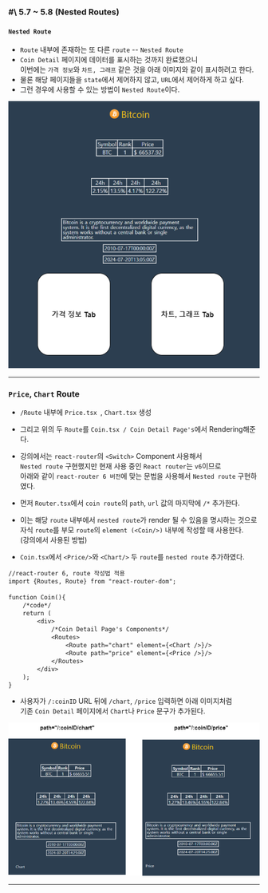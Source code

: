 
### \#\ 5.7 ~ 5.8 (Nested Routes)

#### `Nested Route`

- `Route` 내부에 존재하는 또 다른 `route` -- `Nested Route`
- `Coin Detail` 페이지에 데이터를 표시하는 것까지 완료했으니 <br/>
	이번에는 `가격 정보`와 `차트, 그래프` 같은 것을 아래 이미지와 같이 표시하려고 한다.
- 물론 해당 페이지들을 `state`에서 제어하지 않고, `URL`에서 제어하게 하고 싶다.
- 그런 경우에 사용할 수 있는 방법이 `Nested Route`이다.

<img src="ref/nested1.png"/>


---

### `Price`, `Chart` Route

- `/Route` 내부에 `Price.tsx `, `Chart.tsx` 생성
- 그리고 위의 두 `Route`를 `Coin.tsx / Coin Detail Page's`에서 Rendering해준다.
- 강의에서는 `react-router`의 `<Switch>` Component 사용해서 <br/>
	`Nested route` 구현했지만 현재 사용 중인 `React router`는 `v6`이므로 <br/>
	아래와 같이 `react-router 6 버전`에 맞는 문법을 사용해서 `Nested route` 구현하였다.

- 먼저 `Router.tsx`에서 `coin route`의 `path`, `url` 값의 마지막에 `/*` 추가한다.
- 이는 해당 `route` 내부에서 `nested route`가 render 될 수 있음을 명시하는 것으로 <br/>
	자식 `route`를 부모 `route`의 `element (<Coin/>)` 내부에 작성할 때 사용한다. <br/>
	(강의에서 사용된 방법)

- `Coin.tsx`에서 `<Price/>`와 `<Chart/>` 두 `route`를 `nested route` 추가하였다.

``` tsx
//react-router 6, route 작성법 적용
import {Routes, Route} from "react-router-dom";

function Coin(){
	/*code*/
	return (
		<div>
			/*Coin Detail Page's Components*/
			<Routes>
				<Route path="chart" element={<Chart />}/>
				<Route path="price" element={<Price />}/>
			</Routes>
		</div>
	);
}
```

- 사용자가 `/:coinID` URL 뒤에 `/chart`, `/price` 입력하면 아래 이미지처럼 <br/>
	기존 `Coin Detail` 페이지에서 `Chart`나 `Price` 문구가 추가된다.

<img src="ref/nested_sample.png"/>

---

